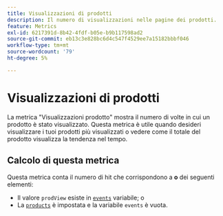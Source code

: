```yaml
---
title: Visualizzazioni di prodotti
description: Il numero di visualizzazioni nelle pagine dei prodotti.
feature: Metrics
exl-id: 6217391d-8b42-4fdf-b05e-b9b117598ad2
source-git-commit: eb13c3e828bc6d4c547f4529ee7a15182bbbf046
workflow-type: tm+mt
source-wordcount: '79'
ht-degree: 5%

---
```


# Visualizzazioni di prodotti

La metrica &quot;Visualizzazioni prodotto&quot; mostra il numero di volte in cui un prodotto è stato visualizzato. Questa metrica è utile quando desideri visualizzare i tuoi prodotti più visualizzati o vedere come il totale del prodotto visualizza la tendenza nel tempo.

## Calcolo di questa metrica

Questa metrica conta il numero di hit che corrispondono a **o** dei seguenti elementi:

* Il valore `prodView` esiste in [`events`](/help/implement/vars/page-vars/events/events-overview.md) variabile; o
* La [`products`](/help/implement/vars/page-vars/products.md) è impostata e la variabile `events` è vuota.
